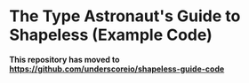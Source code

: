 # The Type Astronaut's Guide to Shapeless (Example Code)

**This repository has moved to https://github.com/underscoreio/shapeless-guide-code**
